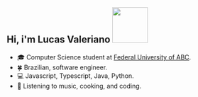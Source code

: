  ##  Hi, i'm Lucas Valeriano <img src="https://media.giphy.com/media/QXhSr6NDR4F5t69GL8/giphy.gif" height="80px" width="80px">


- :mortar_board: Computer Science student at [Federal University of ABC](https://www.ufabc.edu.br/).
- :four_leaf_clover: Brazilian, software engineer.
- :computer: Javascript, Typescript, Java, Python.
- 🍝 Listening to music, cooking, and coding.
